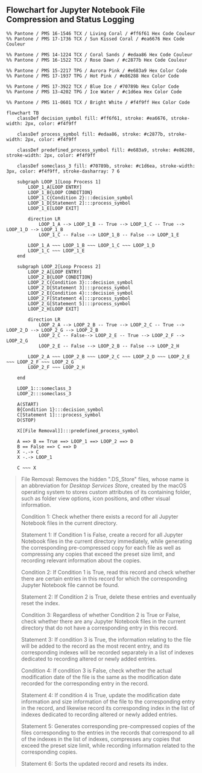 #

## Flowchart for Jupyter Notebook File Compression and Status Logging

```mermaid
%% Pantone / PMS 16-1546 TCX / Living Coral / #ff6f61 Hex Code Couleur
%% Pantone / PMS 17-1736 TCX / Sun Kissed Coral / #ea6676 Hex Code Couleur

%% Pantone / PMS 14-1224 TCX / Coral Sands / #edaa86 Hex Code Couleur
%% Pantone / PMS 16-1522 TCX / Rose Dawn / #c2877b Hex Code Couleur

%% Pantone / PMS 15-2217 TPG / Aurora Pink / #e683a9 Hex Color Code
%% Pantone / PMS 17-1937 TPG / Hot Pink / #e86288 Hex Color Code

%% Pantone / PMS 17-3922 TCX / Blue Ice / #70789b Hex Color Code
%% Pantone / PMS 13-4202 TPG / Ice Water / #c1d6ea Hex Color Code

%% Pantone / PMS 11-0601 TCX / Bright White / #f4f9ff Hex Color Code

flowchart TB
    classDef decision_symbol fill: #ff6f61, stroke: #ea6676, stroke-width: 2px, color: #f4f9ff

    classDef process_symbol fill: #edaa86, stroke: #c2877b, stroke-width: 2px, color: #f4f9ff

    classDef predefined_process_symbol fill: #e683a9, stroke: #e86288, stroke-width: 2px, color: #f4f9ff

    classDef someclass_3 fill: #70789b, stroke: #c1d6ea, stroke-width: 3px, color: #f4f9ff, stroke-dasharray: 7 6

    subgraph LOOP_1[Loop Process 1]
        LOOP_1_A[LOOP ENTRY]
        LOOP_1_B{LOOP CONDITION}
        LOOP_1_C{Condition 2}:::decision_symbol
        LOOP_1_D[Statement 2]:::process_symbol
        LOOP_1_E[LOOP EXIT]

        direction LR
            LOOP_1_A --> LOOP_1_B -- True --> LOOP_1_C -- True --> LOOP_1_D --> LOOP_1_B
            LOOP_1_C -- False --> LOOP_1_B -- False --> LOOP_1_E

        LOOP_1_A ~~~ LOOP_1_B ~~~ LOOP_1_C ~~~ LOOP_1_D
        LOOP_1_C ~~~ LOOP_1_E 
    end

    subgraph LOOP_2[Loop Process 2]
        LOOP_2_A[LOOP ENTRY]
        LOOP_2_B{LOOP CONDITION}
        LOOP_2_C{Condition 3}:::decision_symbol
        LOOP_2_D[Statement 3]:::process_symbol
        LOOP_2_E{Condition 4}:::decision_symbol
        LOOP_2_F[Statement 4]:::process_symbol
        LOOP_2_G[Statement 5]:::process_symbol
        LOOP_2_H[LOOP EXIT]

        direction LR
            LOOP_2_A --> LOOP_2_B -- True --> LOOP_2_C -- True --> LOOP_2_D --> LOOP_2_G --> LOOP_2_B
            LOOP_2_C -- False--> LOOP_2_E -- True --> LOOP_2_F --> LOOP_2_G
            LOOP_2_E -- False --> LOOP_2_B -- False --> LOOP_2_H

        LOOP_2_A ~~~ LOOP_2_B ~~~ LOOP_2_C ~~~ LOOP_2_D ~~~ LOOP_2_E ~~~ LOOP_2_F ~~~ LOOP_2_G
        LOOP_2_F ~~~ LOOP_2_H

    end

    LOOP_1:::someclass_3
    LOOP_2:::someclass_3

    A(START)
    B{Condition 1}:::decision_symbol
    C[Statement 1]:::process_symbol
    D(STOP)

    X[[File Removal]]:::predefined_process_symbol

    A ==> B == True ==> LOOP_1 ==> LOOP_2 ==> D
    B == False ==> C ==> D
    X -.-> C
    X -.-> LOOP_1

    C ~~~ X
```


> File Removal: Removes the hidden ".DS_Store" files, whose name is an abbreviation for *Desktop Services Store*, created by the macOS operating system to stores custom attributes of its containing folder, such as folder view options, icon positions, and other visual information.
>
> Condition 1: Check whether there exists a record for all Jupyter Notebook files in the current directory.
>
> Statement 1: If Condition 1 is False, create a record for all Jupyter Notebook files in the current directory immediately, while generating the corresponding pre-compressed copy for each file as well as compressing any copies that exceed the preset size limit, and recording relevant information about the copies.
>
> Condition 2: If Condition 1 is True, read this record and check whether there are certain entries in this record for which the corresponding Jupyter Notebook file cannot be found.
>
> Statement 2: If Condition 2 is True, delete these entries and eventually reset the index.
>
> Condition 3: Regardless of whether Condition 2 is True or False, check whether there are any Jupyter Notebook files in the current directory that do not have a corresponding entry in this record.
>
> Statement 3: If condition 3 is True, the information relating to the file will be added to the record as the most recent entry, and its corresponding indexes will be recorded separately in a list of indexes dedicated to recording altered or newly added entries.
>
> Condition 4: If condition 3 is False, check whether the actual modification date of the file is the same as the modification date recorded for the corresponding entry in the record.
>
> Statement 4: If condition 4 is True, update the modification date information and size information of the file to the corresponding entry in the record, and likewise record its corresponding index in the list of indexes dedicated to recording altered or newly added entries.
>
> Statement 5: Generates corresponding pre-compressed copies of the files corresponding to the entries in the records that correspond to all of the indexes in the list of indexes, compresses any copies that exceed the preset size limit, while recording information related to the corresponding copies.
>
> Statement 6: Sorts the updated record and resets its index.
